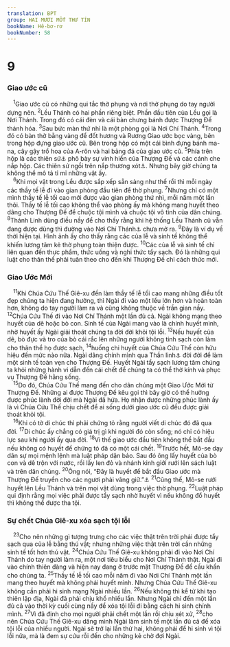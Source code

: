 ```yaml
---
translation: BPT
group: HAI MƯƠI MỐT THƯ TÍN
bookName: Hê-bơ-rơ 
bookNumber: 58
---
```


<div class="title"><h1>9</h1><h3>Giao ước cũ</h3></div>
<span class="verse he_9_1"> <sup>1</sup>Giao ước cũ có những qui tắc thờ phụng và nơi thờ phụng do tay người dựng nên.</span>
<span class="verse he_9_2"><sup>2</sup>Lều Thánh có hai phần riêng biệt. Phần đầu tiên của Lều gọi là Nơi Thánh. Trong đó có cái đèn và cái bàn chưng bánh được Thượng Đế thánh hóa.</span>
<span class="verse he_9_3"><sup>3</sup>Sau bức màn thứ nhì là một phòng gọi là Nơi Chí Thánh.</span>
<span class="verse he_9_4"><sup>4</sup>Trong đó có bàn thờ bằng vàng để đốt hương và Rương Giao ước bọc vàng, bên trong hộp đựng giao ước cũ. Bên trong hộp có một cái bình đựng bánh ma-na, cây gậy trổ hoa của A-rôn và hai bảng đá của giao ước cũ.</span>
<span class="verse he_9_5"><sup>5</sup>Phía trên hộp là các thiên sứ<a data-toggle="tooltip" data-placement="bottom" title="Còn gọi là Chê-ru-bim, có khi gọi là hình nhân.">⚓</a> phô bày sự vinh hiển của Thượng Đế và các cánh che nắp hộp. Các thiên sứ ngồi trên nắp thương xót<a data-toggle="tooltip" data-placement="bottom" title="Hay “ngôi thương xót,” một nơi trên nắp “Hộp Giao Ước,” chỗ mà thầy tế lễ tối cao rưới huyết của thú vật mỗi năm một lần để chuộc tội cho dân chúng.">⚓</a>. Nhưng bây giờ chúng ta không thể mô tả tỉ mỉ những vật ấy.<br/></span>
<span class="verse he_9_6"> <sup>6</sup>Khi mọi vật trong Lều được sắp xếp sẵn sàng như thế rồi thì mỗi ngày các thầy tế lễ đi vào gian phòng đầu tiên để thờ phụng.</span>
<span class="verse he_9_7"><sup>7</sup>Nhưng chỉ có một mình thầy tế lễ tối cao mới được vào gian phòng thứ nhì, mỗi năm một lần thôi. Thầy tế lễ tối cao không thể vào phòng ấy mà không mang huyết theo dâng cho Thượng Đế để chuộc tội mình và chuộc tội vô tình của dân chúng.</span>
<span class="verse he_9_8"><sup>8</sup>Thánh Linh dùng điều nầy để cho thấy rằng khi hệ thống Lều Thánh cũ vẫn đang được dùng thì đường vào Nơi Chí Thánh<a data-toggle="tooltip" data-placement="bottom" title="Nguyên văn, “chỗ cực thánh,” nơi thiêng liêng mà Thượng Đế ngự và được thờ kính. Xem câu 12, 24.">⚓</a> chưa mở ra.</span>
<span class="verse he_9_9"><sup>9</sup>Đây là ví dụ về thời hiện tại. Hình ảnh ấy cho thấy rằng các của lễ và sinh tế không thể khiến lương tâm kẻ thờ phụng toàn thiện được.</span>
<span class="verse he_9_10"><sup>10</sup>Các của lễ và sinh tế chỉ liên quan đến thực phẩm, thức uống và nghi thức tẩy sạch. Đó là những qui luật cho thân thể phải tuân theo cho đến khi Thượng Đế chỉ cách thức mới.<br/></span>
<div class="title"><h3>Giao Ước Mới</h3></div>
<span class="verse he_9_11"> <sup>11</sup>Khi Chúa Cứu Thế Giê-xu đến làm thầy tế lễ tối cao mang những điều tốt đẹp chúng ta hiện đang hưởng, thì Ngài đi vào một lều lớn hơn và hoàn toàn hơn, không do tay người làm ra và cũng không thuộc về trần gian nầy.</span>
<span class="verse he_9_12"><sup>12</sup>Chúa Cứu Thế đi vào Nơi Chí Thánh một lần đủ cả. Ngài không mang theo huyết của dê hoặc bò con. Sinh tế của Ngài mang vào là chính huyết mình, nhờ huyết ấy Ngài giải thoát chúng ta đời đời khỏi tội lỗi.</span>
<span class="verse he_9_13"><sup>13</sup>Nếu huyết của dê, bò đực và tro của bò cái rắc lên những người không tinh sạch còn làm cho thân thể họ được sạch,</span>
<span class="verse he_9_14"><sup>14</sup>huống chi huyết của Chúa Cứu Thế còn hữu hiệu đến mức nào nữa. Ngài dâng chính mình qua Thần linh<a data-toggle="tooltip" data-placement="bottom" title="Có thể là Thánh Linh, thần linh của chính Chúa Cứu Thế hoặc bản chất thiêng liêng và đời đời của sự hi sinh Ngài. Xem “Thánh Linh” ở Bảng Giải Thích Từ Ngữ.">⚓</a> đời đời để làm một sinh tế toàn vẹn cho Thượng Đế. Huyết Ngài tẩy sạch lương tâm chúng ta khỏi những hành vi dẫn đến cái chết để chúng ta có thể thờ kính và phục vụ Thượng Đế hằng sống.<br/></span>
<span class="verse he_9_15"> <sup>15</sup>Do đó, Chúa Cứu Thế mang đến cho dân chúng một Giao Ước Mới từ Thượng Đế. Những ai được Thượng Đế kêu gọi thì bây giờ có thể hưởng được phúc lành đời đời mà Ngài đã hứa. Họ nhận được những phúc lành ấy là vì Chúa Cứu Thế chịu chết để ai sống dưới giao ước cũ đều được giải thoát khỏi tội.<br/></span>
<span class="verse he_9_16"> <sup>16</sup>Khi có tờ di chúc thì phải chứng tỏ rằng người viết di chúc đó đã qua đời.</span>
<span class="verse he_9_17"><sup>17</sup>Di chúc ấy chẳng có giá trị gì khi người đó còn sống; nó chỉ có hiệu lực sau khi người ấy qua đời.</span>
<span class="verse he_9_18"><sup>18</sup>Vì thế giao ước đầu tiên không thể bắt đầu nếu không có huyết để chứng tỏ đã có một cái chết.</span>
<span class="verse he_9_19"><sup>19</sup>Trước hết, Mô-se dạy dân sự mọi mệnh lệnh mà luật pháp dặn bảo. Sau đó ông lấy huyết của bò con và dê trộn với nước, rồi lấy len đỏ và nhánh kinh giới rưới lên sách luật và trên dân chúng.</span>
<span class="verse he_9_20"><sup>20</sup>Ông nói, “Đây là huyết để bắt đầu Giao ước mà Thượng Đế truyền cho các ngươi phải vâng giữ.”<a data-toggle="tooltip" data-placement="bottom" title="Xuất 24:8.">⚓</a></span>
<span class="verse he_9_21"><sup>21</sup>Cũng thế, Mô-se rưới huyết lên Lều Thánh và trên mọi vật dùng trong việc thờ phụng.</span>
<span class="verse he_9_22"><sup>22</sup>Luật pháp qui định rằng mọi việc phải được tẩy sạch nhờ huyết vì nếu không đổ huyết thì không thể được tha tội.<br/></span>
<div class="title"><h3>Sự chết Chúa Giê-xu xóa sạch tội lỗi</h3></div>
<span class="verse he_9_23"> <sup>23</sup>Cho nên những gì tượng trưng cho các việc thật trên trời phải được tẩy sạch qua của lễ bằng thú vật; nhưng những việc thật trên trời cần những sinh tế tốt hơn thú vật.</span>
<span class="verse he_9_24"><sup>24</sup>Chúa Cứu Thế Giê-xu không phải đi vào Nơi Chí Thánh do tay người làm ra, một nơi tiêu biểu cho Nơi Chí Thánh thật. Ngài đi vào chính thiên đàng và hiện nay đang ở trước mặt Thượng Đế để cầu khẩn cho chúng ta.</span>
<span class="verse he_9_25"><sup>25</sup>Thầy tế lễ tối cao mỗi năm đi vào Nơi Chí Thánh một lần mang theo huyết mà không phải huyết mình. Nhưng Chúa Cứu Thế Giê-xu không cần phải hi sinh mạng Ngài nhiều lần.</span>
<span class="verse he_9_26"><sup>26</sup>Nếu không thì kể từ khi tạo thiên lập địa, Ngài đã phải chịu khổ nhiều lần. Nhưng Ngài chỉ đến một lần đủ cả vào thời kỳ cuối cùng nầy để xóa tội lỗi đi bằng cách hi sinh chính mình.</span>
<span class="verse he_9_27"><sup>27</sup>Vì đã định cho mọi người phải chết một lần rồi chịu xét xử,</span>
<span class="verse he_9_28"><sup>28</sup>cho nên Chúa Cứu Thế Giê-xu dâng mình Ngài làm sinh tế một lần đủ cả để xóa tội lỗi của nhiều người. Ngài sẽ trở lại lần thứ hai, không phải để hi sinh vì tội lỗi nữa, mà là đem sự cứu rỗi đến cho những kẻ chờ đợi Ngài.<br/></span>

